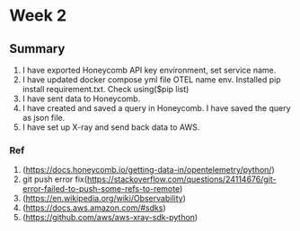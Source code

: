 # Week 2
## Summary
1. I have exported Honeycomb API key environment, set service name.
2. I have updated docker compose yml file OTEL name env. Installed pip install requirement.txt. Check using($pip list) 
3. I have sent data to Honeycomb. 
4. I have created and saved a query in Honeycomb. I have saved the query as json file.
5. I have set up X-ray and send back data to AWS.

### Ref
1. (https://docs.honeycomb.io/getting-data-in/opentelemetry/python/)
2. git push error fix(https://stackoverflow.com/questions/24114676/git-error-failed-to-push-some-refs-to-remote)
3. (https://en.wikipedia.org/wiki/Observability)
4. (https://docs.aws.amazon.com/#sdks)
5. (https://github.com/aws/aws-xray-sdk-python)
